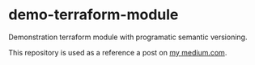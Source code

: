 # demo-terraform-module

Demonstration terraform module with programatic semantic versioning.

This repository is used as a reference a post on [my medium.com](https://tjtharrison.medium.com/).

